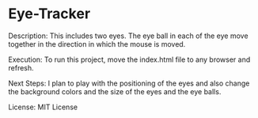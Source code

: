 # Eye-Tracker
Description: This includes two eyes. The eye ball in each of the eye move together in the direction in which the mouse is moved.

Execution: To run this project, move the index.html file to any browser and refresh.

Next Steps: I plan to play with the positioning of the eyes and also change the background colors and the size of the eyes and the eye balls.

License: MIT License
